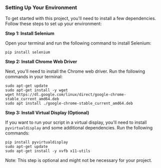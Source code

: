### Setting Up Your Environment

To get started with this project, you'll need to install a few dependencies. Follow these steps to set up your environment:

**Step 1: Install Selenium**

Open your terminal and run the following command to install Selenium:
```
pip install selenium
```
**Step 2: Install Chrome Web Driver**

Next, you'll need to install the Chrome web driver. Run the following commands in your terminal:
```
sudo apt-get update
sudo apt-get install -y wget
wget https://dl.google.com/linux/direct/google-chrome-stable_current_amd64.deb
sudo apt install ./google-chrome-stable_current_amd64.deb
```
**Step 3: Install Virtual Display (Optional)**

If you want to run your script in a virtual display, you'll need to install `pyvirtualdisplay` and some additional dependencies. Run the following commands:
```
pip install pyvirtualdisplay
sudo apt-get update
sudo apt-get install -y xvfb x11-utils
```
Note: This step is optional and might not be necessary for your project.
